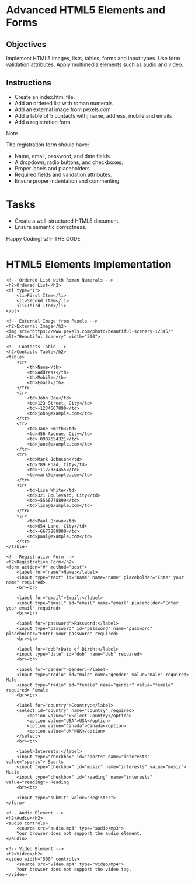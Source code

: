 # Advanced HTML5 Elements and Forms

## Objectives
Implement HTML5 images, lists, tables, forms and input types.
Use form validation attributes.
Apply multimedia elements such as audio and video.

## Instructions

- Create an index.html file.
- Add an ordered list with roman numerals
- Add an external image from pexels.com
- Add a table of 5 contacts with; name, address, mobile and emails
- Add a registration form

>[!NOTE]
>  The registration form should have:
>- Name, email, password, and date fields.
>- A dropdown, radio buttons, and checkboxes.
>- Proper labels and placeholders.
>- Required fields and validation attributes.
>- Ensure proper indentation and commenting.
 
# Tasks
- Create a well-structured HTML5 document.
- Ensure semantic correctness.

Happy Coding! 💻✨
THE CODE

<!DOCTYPE html>
<html lang="en">
<head>
    <meta charset="UTF-8">
    <meta name="viewport" content="width=device-width, initial-scale=1.0">
    <title>HTML5 Elements Demo</title>
    <style>
        table {
            width: 100%;
            border-collapse: collapse;
        }
        th, td {
            border: 1px solid black;
            padding: 8px;
            text-align: left;
        }
        th {
            background-color: #f2f2f2;
        }
    </style>
</head>
<body>
    <h1>HTML5 Elements Implementation</h1>
    
    <!-- Ordered List with Roman Numerals -->
    <h2>Ordered List</h2>
    <ol type="I">
        <li>First Item</li>
        <li>Second Item</li>
        <li>Third Item</li>
    </ol>
    
    <!-- External Image from Pexels -->
    <h2>External Image</h2>
    <img src="https://www.pexels.com/photo/beautiful-scenery-12345/" alt="Beautiful Scenery" width="500">
    
    <!-- Contacts Table -->
    <h2>Contacts Table</h2>
    <table>
        <tr>
            <th>Name</th>
            <th>Address</th>
            <th>Mobile</th>
            <th>Email</th>
        </tr>
        <tr>
            <td>John Doe</td>
            <td>123 Street, City</td>
            <td>+1234567890</td>
            <td>john@example.com</td>
        </tr>
        <tr>
            <td>Jane Smith</td>
            <td>456 Avenue, City</td>
            <td>+0987654321</td>
            <td>jane@example.com</td>
        </tr>
        <tr>
            <td>Mark Johnson</td>
            <td>789 Road, City</td>
            <td>+1122334455</td>
            <td>mark@example.com</td>
        </tr>
        <tr>
            <td>Lisa White</td>
            <td>321 Boulevard, City</td>
            <td>+5566778899</td>
            <td>lisa@example.com</td>
        </tr>
        <tr>
            <td>Paul Brown</td>
            <td>654 Lane, City</td>
            <td>+6677889900</td>
            <td>paul@example.com</td>
        </tr>
    </table>
    
    <!-- Registration Form -->
    <h2>Registration Form</h2>
    <form action="#" method="post">
        <label for="name">Name:</label>
        <input type="text" id="name" name="name" placeholder="Enter your name" required>
        <br><br>
        
        <label for="email">Email:</label>
        <input type="email" id="email" name="email" placeholder="Enter your email" required>
        <br><br>
        
        <label for="password">Password:</label>
        <input type="password" id="password" name="password" placeholder="Enter your password" required>
        <br><br>
        
        <label for="dob">Date of Birth:</label>
        <input type="date" id="dob" name="dob" required>
        <br><br>
        
        <label for="gender">Gender:</label>
        <input type="radio" id="male" name="gender" value="male" required> Male
        <input type="radio" id="female" name="gender" value="female" required> Female
        <br><br>
        
        <label for="country">Country:</label>
        <select id="country" name="country" required>
            <option value="">Select Country</option>
            <option value="USA">USA</option>
            <option value="Canada">Canada</option>
            <option value="UK">UK</option>
        </select>
        <br><br>
        
        <label>Interests:</label>
        <input type="checkbox" id="sports" name="interests" value="sports"> Sports
        <input type="checkbox" id="music" name="interests" value="music"> Music
        <input type="checkbox" id="reading" name="interests" value="reading"> Reading
        <br><br>
        
        <input type="submit" value="Register">
    </form>
    
    <!-- Audio Element -->
    <h2>Audio</h2>
    <audio controls>
        <source src="audio.mp3" type="audio/mp3">
        Your browser does not support the audio element.
    </audio>
    
    <!-- Video Element -->
    <h2>Video</h2>
    <video width="500" controls>
        <source src="video.mp4" type="video/mp4">
        Your browser does not support the video tag.
    </video>
</body>
</html>
